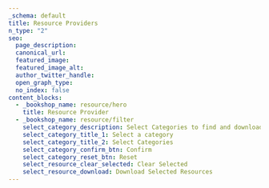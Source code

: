 ```yaml
---
_schema: default
title: Resource Providers
n_type: "2"
seo:
  page_description:
  canonical_url:
  featured_image:
  featured_image_alt:
  author_twitter_handle:
  open_graph_type:
  no_index: false
content_blocks:
  - _bookshop_name: resource/hero
    title: Resource Provider
  - _bookshop_name: resource/filter
    select_category_description: Select Categories to find and download Resources
    select_category_title_1: Select a category
    select_category_title_2: Select Categories
    select_category_confirm_btn: Confirm
    select_category_reset_btn: Reset
    select_resource_clear_selected: Clear Selected
    select_resource_download: Download Selected Resources
---
```

